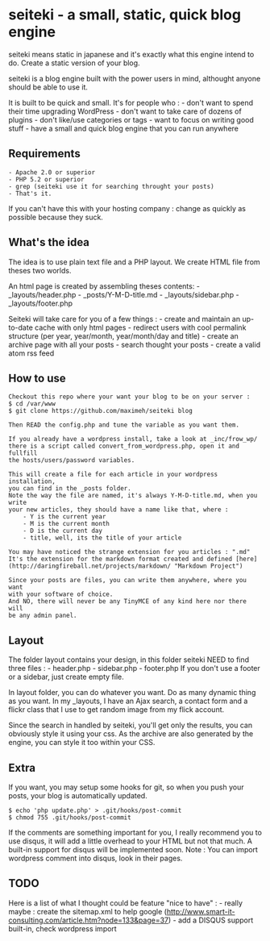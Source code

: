 seiteki - a small, static, quick blog engine
============================================

seiteki means static in japanese and it's exactly what this engine 
intend to do. Create a static version of your blog.

seiteki is a blog engine built with the power users in mind,
althought anyone should be able to use it.

It is built to be quick and small. 
It's for people who :
    - don't want to spend their time upgrading WordPress
    - don't want to take care of dozens of plugins 
    - don't like/use categories or tags
    - want to focus on writing good stuff
    - have a small and quick blog engine that you can run anywhere
    
Requirements
------------
    - Apache 2.0 or superior
    - PHP 5.2 or superior
    - grep (seiteki use it for searching throught your posts)
    - That's it.
If you can't have this with your hosting company : change as quickly as 
possible because they suck.

What's the idea
---------------
The idea is to use plain text file and a PHP layout.
We create HTML file from theses two worlds.

An html page is created by assembling theses contents:
    - _layouts/header.php
    - _posts/Y-M-D-title.md
    - _layouts/sidebar.php
    - _layouts/footer.php

Seiteki will take care for you of a few things :
    - create and maintain an up-to-date cache with only html pages
    - redirect users with cool permalink structure (per year, year/month, year/month/day and title)
    - create an archive page with all your posts
    - search thought your posts
    - create a valid atom rss feed
    
How to use 
----------
    Checkout this repo where your want your blog to be on your server :
    $ cd /var/www
    $ git clone https://github.com/maximeh/seiteki blog
    
    Then READ the config.php and tune the variable as you want them.

    If you already have a wordpress install, take a look at _inc/frow_wp/
    there is a script called convert_from_wordpress.php, open it and fullfill
    the hosts/users/password variables.
    
    This will create a file for each article in your wordpress installation,
    you can find in the _posts folder.
    Note the way the file are named, it's always Y-M-D-title.md, when you write 
    your new articles, they should have a name like that, where :
        - Y is the current year
        - M is the current month
        - D is the current day
        - title, well, its the title of your article
        
    You may have noticed the strange extension for you articles : ".md"
    It's the extension for the markdown format created and defined [here](http://daringfireball.net/projects/markdown/ "Markdown Project")

    Since your posts are files, you can write them anywhere, where you want 
    with your software of choice.
    And NO, there will never be any TinyMCE of any kind here nor there will
    be any admin panel.
    
Layout
------
The folder layout contains your design, in this folder seiteki NEED to find 
three files :
    - header.php
    - sidebar.php
    - footer.php
If you don't use a footer or a sidebar, just create empty file.

In layout folder, you can do whatever you want. Do as many dynamic thing as you
want.
In my _layouts, I have an Ajax search, a contact form and a flickr class that 
I use to get random image from my flick account.

Since the search in handled by seiteki, you'll get only the results, you can 
obviously style it using your css.
As the archive are also generated by the engine, you can style it too within your CSS.
    
Extra
-----
If you want, you may setup some hooks for git, so when you push your posts, 
your blog is automatically updated.

    $ echo 'php update.php' > .git/hooks/post-commit
    $ chmod 755 .git/hooks/post-commit

If the comments are something important for you, I really recommend you to use disqus, it 
will add a little overhead to your HTML but not that much. A built-in support for disqus will
be implemented soon.
Note : You can import wordpress comment into disqus, look in their pages.

TODO
----
Here is a list of what I thought could be feature "nice to have" :
    - really maybe : create the sitemap.xml to help google (http://www.smart-it-consulting.com/article.htm?node=133&page=37)
    - add a DISQUS support built-in, check wordpress import
    